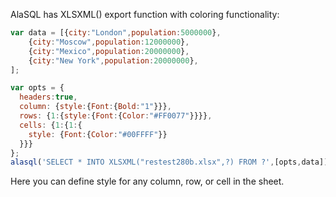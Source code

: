 AlaSQL has XLSXML() export function with coloring functionality:

```js
var data = [{city:"London",population:5000000}, 
    {city:"Moscow",population:12000000},
    {city:"Mexico",population:20000000}, 
    {city:"New York",population:20000000}, 
];

var opts = {
  headers:true, 
  column: {style:{Font:{Bold:"1"}}},
  rows: {1:{style:{Font:{Color:"#FF0077"}}}},
  cells: {1:{1:{
    style: {Font:{Color:"#00FFFF"}}
  }}}
};
alasql('SELECT * INTO XLSXML("restest280b.xlsx",?) FROM ?',[opts,data]);
```

Here you can define style for any column, row, or cell in the sheet.